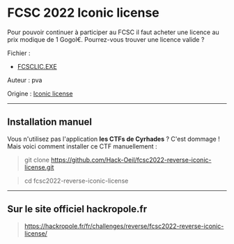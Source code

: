 # FCSC 2022 Iconic license

Pour pouvoir continuer à participer au FCSC il faut acheter une licence au prix modique de 1 Gogol€. 
Pourrez-vous trouver une licence valide ?

Fichier :
- [FCSCLIC.EXE](FCSCLIC.EXE)

Auteur : pva

Origine : [Iconic license](https://hackropole.fr/fr/challenges/reverse/fcsc2022-reverse-iconic-license/)


-----------

## Installation manuel
Vous n'utilisez pas l'application **les CTFs de Cyrhades** ? C'est dommage !
Mais voici comment installer ce CTF manuellement :

> git clone https://github.com/Hack-Oeil/fcsc2022-reverse-iconic-license.git

> cd fcsc2022-reverse-iconic-license


-----------

## Sur le site officiel hackropole.fr
> https://hackropole.fr/fr/challenges/reverse/fcsc2022-reverse-iconic-license/